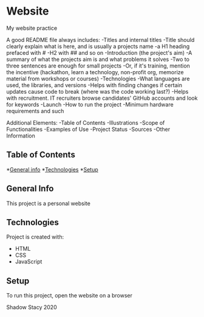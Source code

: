 # Website
 My website practice

A good README file always includes:
-Titles and internal titles
    -Title should clearly explain what is here, and is usually a projects name
    -a H1 heading prefaced with #
    -H2 with ## and so on
-Introduction (the project's aim)
    -A summary of what the projects aim is and what problems it solves
    -Two to three sentences are enough for small projects
    -Or, if it's training, mention the incentive (hackathon, learn a technology, non-profit org, memorize material from workshops or courses)
-Technologies
    -What languages are used, the libraries, and versions
    -Helps with finding changes if certain updates cause code to break (where was the code working last?)
    -Helps with recruitment. IT recruiters browse candidates' GitHub accounts and look for keywords
-Launch
    -How to run the project
    -Minimum hardware requirements and such

Additional Elements:
-Table of Contents
-Illustrations
-Scope of Functionalities
-Examples of Use
-Project Status
-Sources
-Other Information


## Table of Contents
*[General info](#general-info)
*[Technologies](#technologies)
*[Setup](#setup)

## General Info
This project is a personal website

## Technologies
Project is created with:
* HTML
* CSS
* JavaScript

## Setup
To run this project, open the website on a browser

Shadow Stacy 2020
